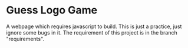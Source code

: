 # Guess Logo Game
A webpage which requires javascript to build. This is just a practice, just ignore some bugs in it.
The requirement of this project is in the branch "requirements".
